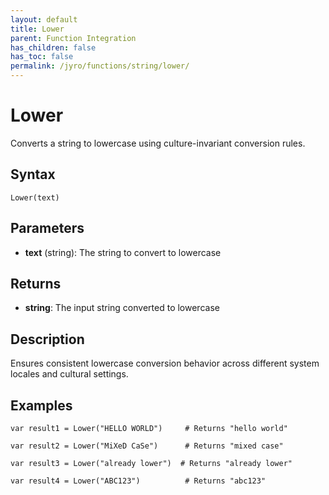 ```yaml
---
layout: default
title: Lower
parent: Function Integration
has_children: false
has_toc: false
permalink: /jyro/functions/string/lower/
---
```


# Lower

Converts a string to lowercase using culture-invariant conversion rules.

## Syntax

```jyro
Lower(text)
```

## Parameters

- **text** (string): The string to convert to lowercase

## Returns

- **string**: The input string converted to lowercase

## Description

Ensures consistent lowercase conversion behavior across different system locales and cultural settings.

## Examples

```jyro
var result1 = Lower("HELLO WORLD")     # Returns "hello world"
```

```jyro
var result2 = Lower("MiXeD CaSe")      # Returns "mixed case"
```

```jyro
var result3 = Lower("already lower")  # Returns "already lower"
```

```jyro
var result4 = Lower("ABC123")          # Returns "abc123"
```